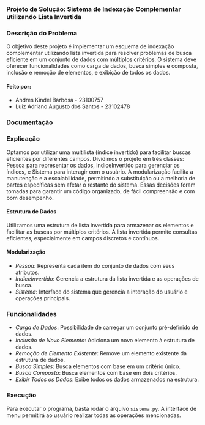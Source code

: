 ### Projeto de Solução: Sistema de Indexação Complementar utilizando Lista Invertida

### Descrição do Problema

O objetivo deste projeto é implementar um esquema de indexação complementar utilizando lista invertida para resolver problemas de busca eficiente em um conjunto de dados com múltiplos critérios. O sistema deve oferecer funcionalidades como carga de dados, busca simples e composta, inclusão e remoção de elementos, e exibição de todos os dados.

#### Feito por:

- Andres Kindel Barbosa - 23100757
- Luiz Adriano Augusto dos Santos - 23102478

### Documentação

### Explicação

Optamos por utilizar uma multilista (índice invertido) para facilitar buscas eficientes por diferentes campos. Dividimos o projeto em três classes: Pessoa para representar os dados, IndiceInvertido para gerenciar os índices, e Sistema para interagir com o usuário. A modularização facilita a manutenção e a escalabilidade, permitindo a substituição ou a melhoria de partes específicas sem afetar o restante do sistema. Essas decisões foram tomadas para garantir um código organizado, de fácil compreensão e com bom desempenho.

#### Estrutura de Dados

Utilizamos uma estrutura de lista invertida para armazenar os elementos e facilitar as buscas por múltiplos critérios. A lista invertida permite consultas eficientes, especialmente em campos discretos e contínuos.

#### Modularização

- *Pessoa*: Representa cada item do conjunto de dados com seus atributos.
- *IndiceInvertido*: Gerencia a estrutura da lista invertida e as operações de busca.
- *Sistema*: Interface do sistema que gerencia a interação do usuário e operações principais.

### Funcionalidades

- *Carga de Dados*: Possibilidade de carregar um conjunto pré-definido de dados.
- *Inclusão de Novo Elemento*: Adiciona um novo elemento à estrutura de dados.
- *Remoção de Elemento Existente*: Remove um elemento existente da estrutura de dados.
- *Busca Simples*: Busca elementos com base em um critério único.
- *Busca Composta*: Busca elementos com base em dois critérios.
- *Exibir Todos os Dados*: Exibe todos os dados armazenados na estrutura.

### Execução

Para executar o programa, basta rodar o arquivo `sistema.py`. A interface de menu permitirá ao usuário realizar todas as operações mencionadas.